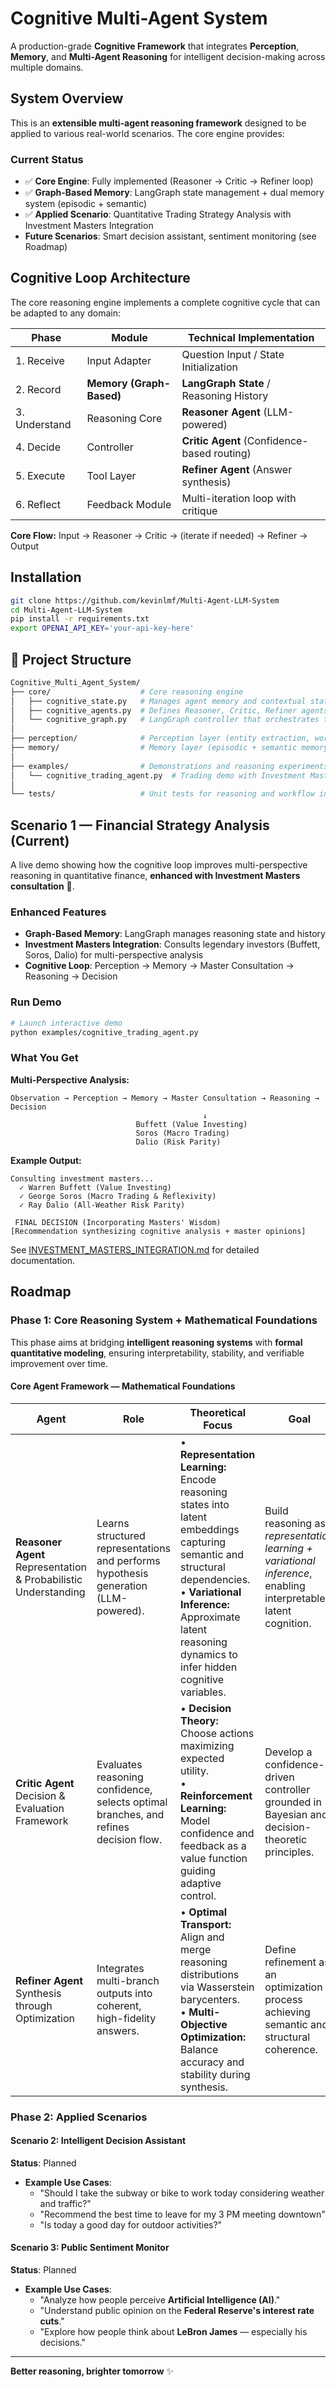 # Cognitive Multi-Agent System

A production-grade **Cognitive Framework** that integrates **Perception**, **Memory**, and **Multi-Agent Reasoning** for intelligent decision-making across multiple domains.

##  System Overview

This is an **extensible multi-agent reasoning framework** designed to be applied to various real-world scenarios. The core engine provides:

### Current Status
- ✅ **Core Engine**: Fully implemented (Reasoner → Critic → Refiner loop)
- ✅ **Graph-Based Memory**: LangGraph state management + dual memory system (episodic + semantic)
- ✅ **Applied Scenario**: Quantitative Trading Strategy Analysis with Investment Masters Integration 
-  **Future Scenarios**: Smart decision assistant, sentiment monitoring (see Roadmap)

## Cognitive Loop Architecture

The core reasoning engine implements a complete cognitive cycle that can be adapted to any domain:

| Phase | Module | Technical Implementation |
|------|---------|---------|
| 1. Receive | Input Adapter | Question Input / State Initialization |
| 2. Record | **Memory (Graph-Based)** | **LangGraph State** / Reasoning History |
| 3. Understand | Reasoning Core | **Reasoner Agent** (LLM-powered) |
| 4. Decide | Controller | **Critic Agent** (Confidence-based routing) |
| 5. Execute | Tool Layer | **Refiner Agent** (Answer synthesis) |
| 6. Reflect | Feedback Module | Multi-iteration loop with critique |

**Core Flow:** Input → Reasoner → Critic → (iterate if needed) → Refiner → Output

## Installation

```bash
git clone https://github.com/kevinlmf/Multi-Agent-LLM-System
cd Multi-Agent-LLM-System
pip install -r requirements.txt
export OPENAI_API_KEY='your-api-key-here'
```


## 📂 Project Structure

```bash
Cognitive_Multi_Agent_System/
├── core/                    # Core reasoning engine
│   ├── cognitive_state.py   # Manages agent memory and contextual state (LangGraph)
│   ├── cognitive_agents.py  # Defines Reasoner, Critic, Refiner agents
│   └── cognitive_graph.py   # LangGraph controller that orchestrates the cognitive loop
│
├── perception/              # Perception layer (entity extraction, world model)
├── memory/                  # Memory layer (episodic + semantic memory graphs)
│
├── examples/                # Demonstrations and reasoning experiments
│   └── cognitive_trading_agent.py  # Trading demo with Investment Masters integration
│
└── tests/                   # Unit tests for reasoning and workflow integrity
```

## Scenario 1 — Financial Strategy Analysis (Current)

A live demo showing how the cognitive loop improves multi-perspective reasoning in quantitative finance, **enhanced with Investment Masters consultation** 🎩.

### Enhanced Features
- **Graph-Based Memory**: LangGraph manages reasoning state and history
- **Investment Masters Integration**: Consults legendary investors (Buffett, Soros, Dalio) for multi-perspective analysis
- **Cognitive Loop**: Perception → Memory → Master Consultation → Reasoning → Decision

### Run Demo

```bash
# Launch interactive demo
python examples/cognitive_trading_agent.py
```

### What You Get

**Multi-Perspective Analysis:**
```
Observation → Perception → Memory → Master Consultation → Reasoning → Decision
                                           ↓
                            Buffett (Value Investing)
                            Soros (Macro Trading)
                            Dalio (Risk Parity)
```

**Example Output:**
```
Consulting investment masters...
  ✓ Warren Buffett (Value Investing)
  ✓ George Soros (Macro Trading & Reflexivity)
  ✓ Ray Dalio (All-Weather Risk Parity)

 FINAL DECISION (Incorporating Masters' Wisdom)
[Recommendation synthesizing cognitive analysis + master opinions]
```

See [INVESTMENT_MASTERS_INTEGRATION.md](INVESTMENT_MASTERS_INTEGRATION.md) for detailed documentation.

##  Roadmap

### Phase 1: Core Reasoning System + Mathematical Foundations
This phase aims at bridging **intelligent reasoning systems** with **formal quantitative modeling**, ensuring interpretability, stability, and verifiable improvement over time.

#### Core Agent Framework — Mathematical Foundations

| **Agent** | **Role** | **Theoretical Focus** | **Goal** |
|------------|-----------|-----------------------|-----------|
| **Reasoner Agent**<br>Representation & Probabilistic Understanding | Learns structured representations and performs hypothesis generation (LLM-powered). | • **Representation Learning:** Encode reasoning states into latent embeddings capturing semantic and structural dependencies.<br>• **Variational Inference:** Approximate latent reasoning dynamics to infer hidden cognitive variables. | Build reasoning as *representation learning + variational inference*, enabling interpretable latent cognition. |
| **Critic Agent**<br>Decision & Evaluation Framework | Evaluates reasoning confidence, selects optimal branches, and refines decision flow. | • **Decision Theory:** Choose actions maximizing expected utility.<br>• **Reinforcement Learning:** Model confidence and feedback as a value function guiding adaptive control. | Develop a confidence-driven controller grounded in Bayesian and decision-theoretic principles. |
| **Refiner Agent**<br>Synthesis through Optimization | Integrates multi-branch outputs into coherent, high-fidelity answers. | • **Optimal Transport:** Align and merge reasoning distributions via Wasserstein barycenters.<br>• **Multi-Objective Optimization:** Balance accuracy and stability during synthesis. | Define refinement as an optimization process achieving semantic and structural coherence. |

### Phase 2: Applied Scenarios

#### Scenario 2: Intelligent Decision Assistant
**Status**: Planned
- **Example Use Cases**:
  - "Should I take the subway or bike to work today considering weather and traffic?"
  - "Recommend the best time to leave for my 3 PM meeting downtown"
  - "Is today a good day for outdoor activities?"

#### Scenario 3: Public Sentiment Monitor
**Status**:  Planned
- **Example Use Cases**:
  - "Analyze how people perceive **Artificial Intelligence (AI)**."
  - "Understand public opinion on the **Federal Reserve's interest rate cuts**."
  - "Explore how people think about **LeBron James** — especially his decisions."

---

**Better reasoning, brighter tomorrow** ✨

